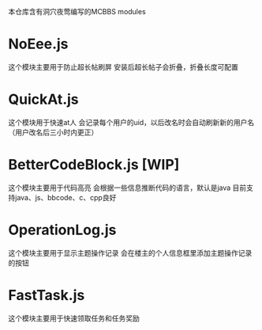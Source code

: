 本仓库含有洞穴夜莺编写的MCBBS modules

# NoEee.js
这个模块主要用于防止超长帖刷屏
安装后超长帖子会折叠，折叠长度可配置

# QuickAt.js
这个模块用于快速at人
会记录每个用户的uid，以后改名时会自动刷新新的用户名（用户改名后三小时内更正）

# BetterCodeBlock.js [WIP]
这个模块主要用于代码高亮
会根据一些信息推断代码的语言，默认是java
目前支持java、js、bbcode、c、cpp良好

# OperationLog.js
这个模块主要用于显示主题操作记录
会在楼主的个人信息框里添加主题操作记录的按钮

# FastTask.js
这个模块主要用于快速领取任务和任务奖励

